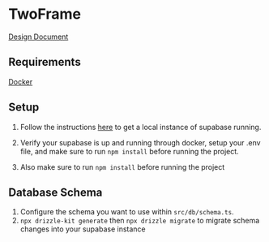 # TwoFrame

[Design Document](https://docs.google.com/document/d/1roJpB6hwYXnBu9f7VOHHy2qPxTvn9sTQGKJnU_JaNqI/edit?usp=sharing)

## Requirements
[Docker](https://www.docker.com/products/docker-desktop/)

## Setup
1. Follow the instructions [here](https://supabase.com/docs/guides/local-development/cli/getting-started?queryGroups=access-method&access-method=studio) to get a local instance of supabase running.

2. Verify your supabase is up and running through docker, setup your .env file, and make sure to run `npm install` before running the project.

3. Also make sure to run `npm install` before running the project

## Database Schema

1. Configure the schema you want to use within `src/db/schema.ts`.
2. `npx drizzle-kit generate` then `npx drizzle migrate` to migrate schema changes into your supabase instance